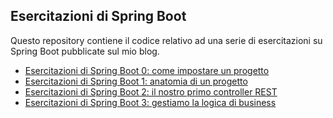 ## Esercitazioni di Spring Boot

Questo repository contiene il codice relativo ad una serie di esercitazioni su Spring Boot pubblicate sul mio blog.

* [Esercitazioni di Spring Boot 0: come impostare un progetto](https://www.emmecilab.net/esercitazioni-di-spring-boot-0-come-impostare-un-progetto/)
* [Esercitazioni di Spring Boot 1: anatomia di un progetto](https://www.emmecilab.net/esercitazioni-di-spring-boot-1-anatomia-di-un-progetto/)
* [Esercitazioni di Spring Boot 2: il nostro primo controller REST](https://www.emmecilab.net/esercitazioni-di-spring-boot-2-il-nostro-primo-controller-rest/)
* [Esercitazioni di Spring Boot 3: gestiamo la logica di business](https://www.emmecilab.net/esercitazioni-di-spring-boot-3-gestiamo-la-logica-di-business/)
